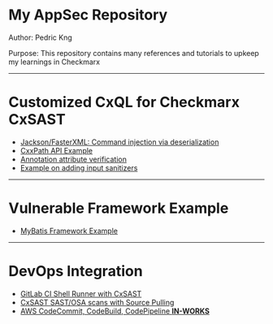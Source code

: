 # My AppSec Repository
Author:   Pedric Kng

Purpose:  This repository contains many references and tutorials to upkeep my learnings in Checkmarx
***

# Customized CxQL for Checkmarx CxSAST  
* [Jackson/FasterXML: Command injection via deserialization](jackson/README.md)
* [CxxPath API Example](cxxpath/README.md)
* [Annotation attribute verification](annotation/README.md)
* [Example on adding input sanitizers](sanitizer/README.md)

***
# Vulnerable Framework Example
* [MyBatis Framework Example](mybatis-test)

***
# DevOps Integration
* [GitLab CI Shell Runner with CxSAST](gitlabCIShell/README.md)
* [CxSAST SAST/OSA scans with Source Pulling](SourePull/README.md)
* [AWS CodeCommit, CodeBuild, CodePipeline **IN-WORKS**](aws/README.md)
